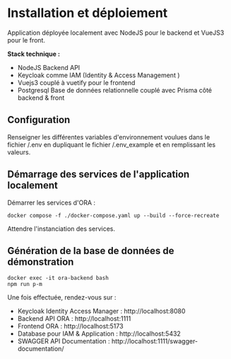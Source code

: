 # Installation et déploiement

Application déployée localement avec NodeJS pour le backend et VueJS3 pour le front.  

<b>Stack technique :</b> 
- NodeJS Backend API
- Keycloak comme IAM (Identity & Access Management )
- Vuejs3 couplé à vuetify pour le frontend
- Postgresql Base de données relationnelle couplé avec Prisma côté backend & front

## Configuration

Renseigner les différentes variables d'environnement voulues dans le fichier /.env en dupliquant le fichier /.env_example et en remplissant les valeurs.  


## Démarrage des services de l'application localement

Démarrer les services d'ORA :  

```
docker compose -f ./docker-compose.yaml up --build --force-recreate
```

Attendre l'instanciation des services.  


## Génération de la base de données de démonstration

```
docker exec -it ora-backend bash
npm run p-m
```


Une fois effectuée, rendez-vous sur :  

- Keycloak Identity Access Manager : http://localhost:8080
- Backend API ORA : http://localhost:1111
- Frontend ORA : http://localhost:5173
- Database pour IAM & Application : http://localhost:5432
- SWAGGER API Documentation : http://localhost:1111/swagger-documentation/